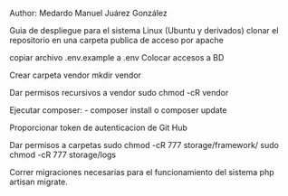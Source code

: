 Author: Medardo Manuel Juárez González

Guia de despliegue para el sistema
Linux (Ubuntu y derivados)
clonar el repositorio en una carpeta publica de acceso por apache

copiar archivo .env.example a .env Colocar accesos a BD

Crear carpeta vendor mkdir vendor

Dar permisos recursivos a vendor sudo chmod -cR vendor

Ejecutar composer: - composer install o composer update

Proporcionar token de autenticacion de Git Hub

Dar permisos a carpetas sudo chmod -cR 777 storage/framework/ sudo chmod -cR 777 storage/logs

Correr migraciones necesarias para el funcionamiento del sistema php artisan migrate.



